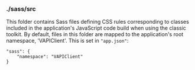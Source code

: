 ### ./sass/src

This folder contains Sass files defining CSS rules corresponding to classes
included in the application's JavaScript code build when using the classic toolkit.
By default, files in this folder are mapped to the application's root namespace, 'VAPIClient'.
This is set in `"app.json"`:

    "sass": {
        "namespace": "VAPIClient"
    }